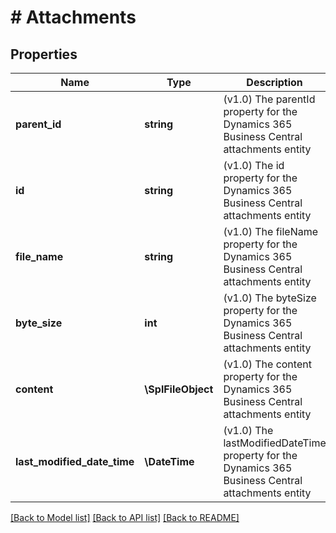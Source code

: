 # # Attachments

## Properties

Name | Type | Description | Notes
------------ | ------------- | ------------- | -------------
**parent_id** | **string** | (v1.0) The parentId property for the Dynamics 365 Business Central attachments entity | [optional]
**id** | **string** | (v1.0) The id property for the Dynamics 365 Business Central attachments entity | [optional]
**file_name** | **string** | (v1.0) The fileName property for the Dynamics 365 Business Central attachments entity | [optional]
**byte_size** | **int** | (v1.0) The byteSize property for the Dynamics 365 Business Central attachments entity | [optional]
**content** | **\SplFileObject** | (v1.0) The content property for the Dynamics 365 Business Central attachments entity | [optional]
**last_modified_date_time** | **\DateTime** | (v1.0) The lastModifiedDateTime property for the Dynamics 365 Business Central attachments entity | [optional]

[[Back to Model list]](../../README.md#models) [[Back to API list]](../../README.md#endpoints) [[Back to README]](../../README.md)

